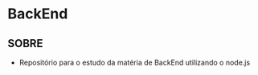 # **BackEnd**

## **SOBRE**

- Repositório para o estudo da matéria de BackEnd utilizando o node.js
